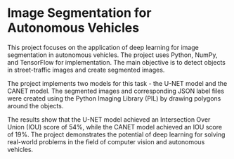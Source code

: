 # Image Segmentation for Autonomous Vehicles

This project focuses on the application of deep learning for image segmentation in autonomous vehicles. The project uses Python, NumPy, and TensorFlow for implementation. The main objective is to detect objects in street-traffic images and create segmented images.

The project implements two models for this task - the U-NET model and the CANET model. The segmented images and corresponding JSON label files were created using the Python Imaging Library (PIL) by drawing polygons around the objects.

The results show that the U-NET model achieved an Intersection Over Union (IOU) score of 54%, while the CANET model achieved an IOU score of 19%. The project demonstrates the potential of deep learning for solving real-world problems in the field of computer vision and autonomous vehicles.
